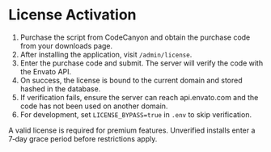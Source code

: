 # License Activation

1. Purchase the script from CodeCanyon and obtain the purchase code from your downloads page.
2. After installing the application, visit `/admin/license`.
3. Enter the purchase code and submit. The server will verify the code with the Envato API.
4. On success, the license is bound to the current domain and stored hashed in the database.
5. If verification fails, ensure the server can reach api.envato.com and the code has not been used on another domain.
6. For development, set `LICENSE_BYPASS=true` in `.env` to skip verification.

A valid license is required for premium features. Unverified installs enter a 7‑day grace period before restrictions apply.
